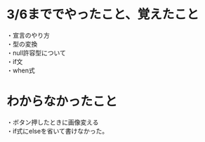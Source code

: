 <h1>3/6まででやったこと、覚えたこと</h1>
・宣言のやり方<br>
・型の変換<br>
・null許容型について<br>
・if文<br>
・when式<br>

<h1>わからなかったこと</h1>
・ボタン押したときに画像変える<br>
・if式にelseを省いて書けなかった。<br>
